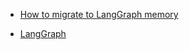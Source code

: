 - [How to migrate to LangGraph memory](https://python.langchain.com/docs/versions/migrating_memory/)

- [LangGraph](https://langchain-ai.github.io/langgraph/)
